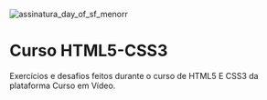 ![assinatura_day_of_sf_menorr](https://user-images.githubusercontent.com/71513260/151648758-ff040416-e554-4311-aa01-aaf090964b6d.png)

# Curso HTML5-CSS3

Exercícios e desafios feitos durante o curso de HTML5 E CSS3 da plataforma Curso em Vídeo.
